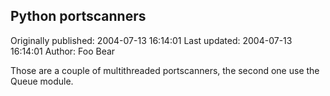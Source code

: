 ## Python portscanners 
Originally published: 2004-07-13 16:14:01 
Last updated: 2004-07-13 16:14:01 
Author: Foo Bear 
 
Those are a couple of multithreaded portscanners, the second one use the Queue module.